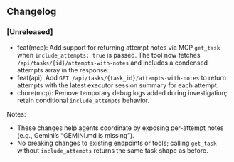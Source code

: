 ## Changelog

### [Unreleased]

- feat(mcp): Add support for returning attempt notes via MCP `get_task` when `include_attempts: true` is passed. The tool now fetches `/api/tasks/{id}/attempts-with-notes` and includes a condensed attempts array in the response.
- feat(api): Add `GET /api/tasks/{task_id}/attempts-with-notes` to return attempts with the latest executor session summary for each attempt.
- chore(mcp): Remove temporary debug logs added during investigation; retain conditional `include_attempts` behavior.

Notes:
- These changes help agents coordinate by exposing per-attempt notes (e.g., Gemini’s “GEMINI.md is missing”).
- No breaking changes to existing endpoints or tools; calling `get_task` without `include_attempts` returns the same task shape as before.


